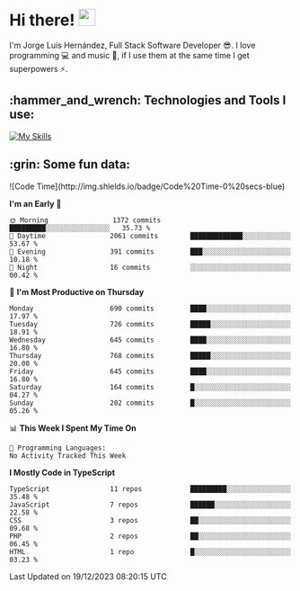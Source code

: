 <h1 align="left">
 <abc>
  <br>Hi there! <img src="https://user-images.githubusercontent.com/42378118/110234147-e3259600-7f4e-11eb-95be-0c4047144dea.gif" width="30"><br>
 </abc>
</h1>

I'm Jorge Luis Hernández, Full Stack Software Developer :sunglasses:. I love programming :computer: and music :musical_score:, if I use them at the same time I get superpowers :zap:. 


<h2 align="left">:hammer_and_wrench: Technologies and Tools I use:</h2>

[![My Skills](https://skillicons.dev/icons?i=js,ts,html,css,py,vue,react,next,nest,postgres,mysql)](https://skillicons.dev)

<h2 align="left">:grin: Some fun data:</h2>
<!--START_SECTION:waka-->
![Code Time](http://img.shields.io/badge/Code%20Time-0%20secs-blue)

**I'm an Early 🐤** 

```text
🌞 Morning                1372 commits        █████████░░░░░░░░░░░░░░░░   35.73 % 
🌆 Daytime                2061 commits        █████████████░░░░░░░░░░░░   53.67 % 
🌃 Evening                391 commits         ███░░░░░░░░░░░░░░░░░░░░░░   10.18 % 
🌙 Night                  16 commits          ░░░░░░░░░░░░░░░░░░░░░░░░░   00.42 % 
```
📅 **I'm Most Productive on Thursday** 

```text
Monday                   690 commits         ████░░░░░░░░░░░░░░░░░░░░░   17.97 % 
Tuesday                  726 commits         █████░░░░░░░░░░░░░░░░░░░░   18.91 % 
Wednesday                645 commits         ████░░░░░░░░░░░░░░░░░░░░░   16.80 % 
Thursday                 768 commits         █████░░░░░░░░░░░░░░░░░░░░   20.00 % 
Friday                   645 commits         ████░░░░░░░░░░░░░░░░░░░░░   16.80 % 
Saturday                 164 commits         █░░░░░░░░░░░░░░░░░░░░░░░░   04.27 % 
Sunday                   202 commits         █░░░░░░░░░░░░░░░░░░░░░░░░   05.26 % 
```


📊 **This Week I Spent My Time On** 

```text
💬 Programming Languages: 
No Activity Tracked This Week
```

**I Mostly Code in TypeScript** 

```text
TypeScript               11 repos            █████████░░░░░░░░░░░░░░░░   35.48 % 
JavaScript               7 repos             ██████░░░░░░░░░░░░░░░░░░░   22.58 % 
CSS                      3 repos             ██░░░░░░░░░░░░░░░░░░░░░░░   09.68 % 
PHP                      2 repos             ██░░░░░░░░░░░░░░░░░░░░░░░   06.45 % 
HTML                     1 repo              █░░░░░░░░░░░░░░░░░░░░░░░░   03.23 % 
```




 Last Updated on 19/12/2023 08:20:15 UTC
<!--END_SECTION:waka-->

